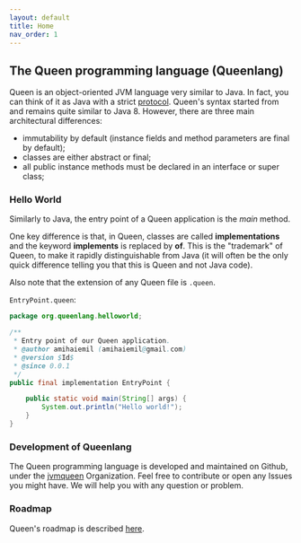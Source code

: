 ```yaml
---
layout: default
title: Home
nav_order: 1
---
```


## The Queen programming language (Queenlang)

Queen is an object-oriented JVM language very similar to Java. In fact, you can think of it as Java with a strict [protocol](/protocol.html). Queen's syntax started from and remains quite similar to Java 8. However, there are three main architectural differences:

- immutability by default (instance fields and method parameters are final by default);
- classes are either abstract or final;
- all public instance methods must be declared in an interface or super class;

### Hello World

Similarly to Java, the entry point of a Queen application is the *main* method.

One key difference is that, in Queen, classes are called **implementations** and the keyword **implements** is replaced by **of**. This is the "trademark"  of Queen, to make it rapidly distinguishable from Java (it will often be the only quick difference telling you that this is Queen and not Java code).

Also note that the extension of any Queen file is ``.queen``.

``EntryPoint.queen``:
```java
package org.queenlang.helloworld;

/**
 * Entry point of our Queen application.
 * @author amihaiemil (amihaiemil@gmail.com)
 * @version $Id$
 * @since 0.0.1
 */
public final implementation EntryPoint {

    public static void main(String[] args) {
        System.out.println("Hello world!");
    }
}
```

### Development of Queenlang

The Queen programming language is developed and maintained on Github, under the [jvmqueen](https://github.com/jvmqueen) Organization. Feel free to contribute or open any Issues you might have. We will help you with any question or problem.

### Roadmap

Queen's roadmap is described [here](/roadmap.html).